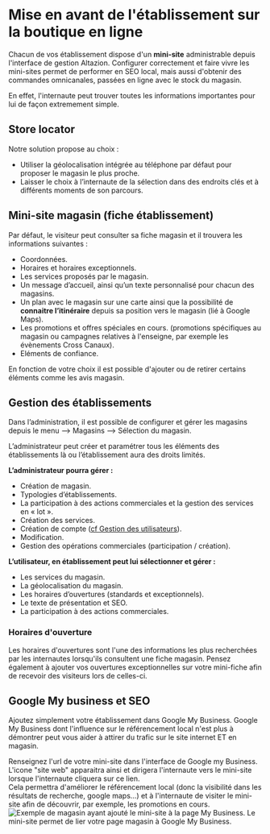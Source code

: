 # Mise en avant de l'établissement sur la boutique en ligne
Chacun de vos établissement dispose d'un **mini-site** administrable depuis l'interface de gestion Altazion. Configurer correctement et faire vivre les mini-sites permet de performer en SEO local, mais aussi d'obtenir des commandes omnicanales, passées en ligne avec le stock du magasin. 

En effet, l'internaute peut trouver toutes les informations importantes pour lui de façon extremement simple.  

## Store locator
Notre solution propose au choix : 
-	Utiliser la géolocalisation intégrée au téléphone par défaut pour proposer le magasin le plus proche. 
-	Laisser le choix à l’internaute de la sélection dans des endroits clés et à différents moments de son parcours.

## Mini-site magasin (fiche établissement)
Par défaut, le visiteur peut consulter sa fiche magasin et il trouvera les informations suivantes : 
-	Coordonnées.
-	Horaires et horaires exceptionnels.
-	Les services proposés par le magasin.
-	Un message d’accueil, ainsi qu’un texte personnalisé pour chacun des magasins.
-	Un plan avec le magasin sur une carte ainsi que la possibilité de **connaitre l’itinéraire** depuis sa position vers le magasin (lié à Google Maps).
-	Les promotions et offres spéciales en cours. (promotions spécifiques au magasin ou campagnes relatives à l'enseigne, par exemple les évènements Cross Canaux).
-	Eléments de confiance.

En fonction de votre choix il est possible d'ajouter ou de retirer certains éléments comme les avis magasin.

## Gestion des établissements
Dans l’administration, il est possible de configurer et gérer les magasins depuis le menu --> Magasins --> Sélection du magasin.

L’administrateur peut créer et paramétrer tous les éléments des établissements là ou l’établissement aura des droits limités.

**L’administrateur pourra gérer :** 
- Création de magasin.
- Typologies d’établissements.
- La participation à des actions commerciales et la gestion des services en « lot ».
- Création des services.
- Création de compte ([cf Gestion des utilisateurs](https://aide.altazion.com/fr-frv2/configurer/utilisateurs/creer-compte.html "acces gestion utilisateurs")).
- Modification.
- Gestion des opérations commerciales (participation / création).


**L’utilisateur, en établissement peut lui sélectionner et gérer :** 
- Les services du magasin. 
- La géolocalisation du magasin.  
- Les horaires d’ouvertures (standards et exceptionnels).  
- Le texte de présentation et SEO.  
- La participation à des actions commerciales.  


### Horaires d'ouverture
Les horaires d'ouvertures sont l'une des informations les plus recherchées par les internautes lorsqu'ils consultent une fiche magasin.
Pensez également à ajouter vos ouvertures exceptionnelles sur votre mini-fiche afin de recevoir des visiteurs lors de celles-ci.

## Google My business et SEO
Ajoutez simplement votre établissement dans Google My Business. 
Google My Business dont l'influence sur le référencement local n'est plus à démontrer peut vous aider à attirer du trafic sur le site internet ET en magasin.  

Renseignez l'url de votre mini-site dans l'interface de Google my Business. L'icone "site web" apparaitra ainsi et dirigera l'internaute vers le mini-site lorsque l'internaute cliquera sur ce lien.  
Cela permettra d'améliorer le référencement local (donc la visibilité dans les résultats de recherche, google maps...) et à l'internaute de visiter le mini-site afin de découvrir, par exemple, les promotions en cours. 
![Exemple de magasin ayant ajouté le mini-site à la page My Business](https://aide.altazion.com/fr-frv2/ressources/image-site-web-mini-site.jpg).
Le mini-site permet de lier votre page magasin à Google My Business. 



